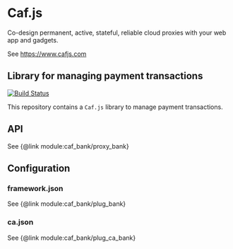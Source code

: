 # Caf.js

Co-design permanent, active, stateful, reliable cloud proxies with your web app and gadgets.

See https://www.cafjs.com

## Library for managing payment transactions

[![Build Status](https://travis-ci.org/cafjs/caf_bank.svg?branch=master)](https://travis-ci.org/cafjs/caf_bank)

This repository contains a `Caf.js` library to manage payment transactions.

## API

See {@link module:caf_bank/proxy_bank}

## Configuration

### framework.json

See {@link module:caf_bank/plug_bank}

### ca.json

See {@link module:caf_bank/plug_ca_bank}

